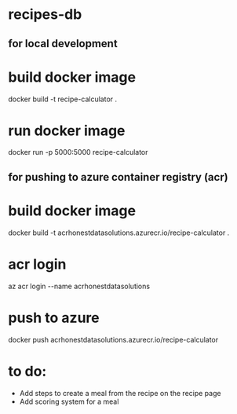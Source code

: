 # recipes-db


## for local development
# build docker image
docker build -t recipe-calculator .

# run docker image
docker run -p 5000:5000 recipe-calculator

## for pushing to azure container registry (acr)
# build docker image
docker build -t acrhonestdatasolutions.azurecr.io/recipe-calculator .

# acr login
az acr login --name acrhonestdatasolutions

# push to azure
docker push acrhonestdatasolutions.azurecr.io/recipe-calculator

# to do:
- Add steps to create a meal from the recipe on the recipe page
- Add scoring system for a meal